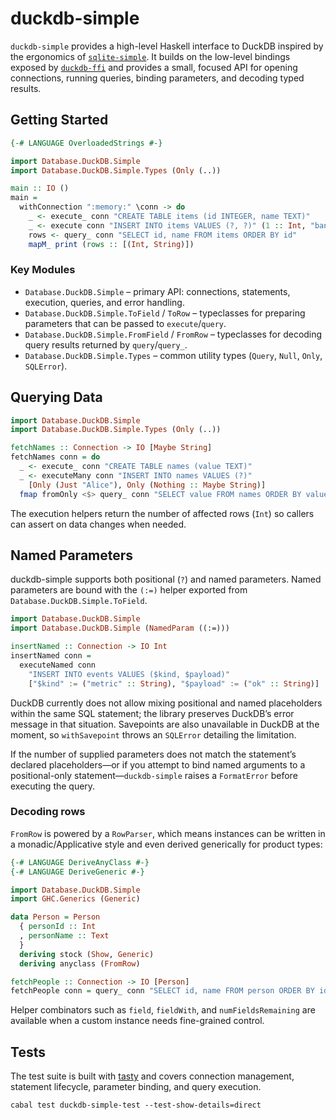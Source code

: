 # duckdb-simple

`duckdb-simple` provides a high-level Haskell interface to DuckDB inspired by
the ergonomics of [`sqlite-simple`](https://hackage.haskell.org/package/sqlite-simple).
It builds on the low-level bindings exposed by [`duckdb-ffi`](../duckdb-ffi) and
provides a small, focused API for opening connections, running queries, binding
parameters, and decoding typed results.

## Getting Started

```haskell
{-# LANGUAGE OverloadedStrings #-}

import Database.DuckDB.Simple
import Database.DuckDB.Simple.Types (Only (..))

main :: IO ()
main =
  withConnection ":memory:" \conn -> do
    _ <- execute_ conn "CREATE TABLE items (id INTEGER, name TEXT)"
    _ <- execute conn "INSERT INTO items VALUES (?, ?)" (1 :: Int, "banana" :: String)
    rows <- query_ conn "SELECT id, name FROM items ORDER BY id"
    mapM_ print (rows :: [(Int, String)])
```

### Key Modules

- `Database.DuckDB.Simple` – primary API: connections, statements, execution,
  queries, and error handling.
- `Database.DuckDB.Simple.ToField` / `ToRow` – typeclasses for preparing
  parameters that can be passed to `execute`/`query`.
- `Database.DuckDB.Simple.FromField` / `FromRow` – typeclasses for decoding
  query results returned by `query`/`query_`.
- `Database.DuckDB.Simple.Types` – common utility types (`Query`, `Null`,
  `Only`, `SQLError`).

## Querying Data

```haskell
import Database.DuckDB.Simple
import Database.DuckDB.Simple.Types (Only (..))

fetchNames :: Connection -> IO [Maybe String]
fetchNames conn = do
  _ <- execute_ conn "CREATE TABLE names (value TEXT)"
  _ <- executeMany conn "INSERT INTO names VALUES (?)"
    [Only (Just "Alice"), Only (Nothing :: Maybe String)]
  fmap fromOnly <$> query_ conn "SELECT value FROM names ORDER BY value IS NULL, value"
```

The execution helpers return the number of affected rows (`Int`) so callers can
assert on data changes when needed.

## Named Parameters

duckdb-simple supports both positional (`?`) and named parameters. Named
parameters are bound with the `(:=)` helper exported from
`Database.DuckDB.Simple.ToField`.

```haskell
import Database.DuckDB.Simple
import Database.DuckDB.Simple (NamedParam ((:=)))

insertNamed :: Connection -> IO Int
insertNamed conn =
  executeNamed conn
    "INSERT INTO events VALUES ($kind, $payload)"
    ["$kind" := ("metric" :: String), "$payload" := ("ok" :: String)]
```

DuckDB currently does not allow mixing positional and named placeholders within
the same SQL statement; the library preserves DuckDB’s error message in that
situation. Savepoints are also unavailable in DuckDB at the moment, so
`withSavepoint` throws an `SQLError` detailing the limitation.

If the number of supplied parameters does not match the statement’s declared
placeholders—or if you attempt to bind named arguments to a positional-only
statement—`duckdb-simple` raises a `FormatError` before executing the query.

### Decoding rows

`FromRow` is powered by a `RowParser`, which means instances can be written in a
monadic/Applicative style and even derived generically for product types:

```haskell
{-# LANGUAGE DeriveAnyClass #-}
{-# LANGUAGE DeriveGeneric #-}

import Database.DuckDB.Simple
import GHC.Generics (Generic)

data Person = Person
  { personId :: Int
  , personName :: Text
  }
  deriving stock (Show, Generic)
  deriving anyclass (FromRow)

fetchPeople :: Connection -> IO [Person]
fetchPeople conn = query_ conn "SELECT id, name FROM person ORDER BY id"
```

Helper combinators such as `field`, `fieldWith`, and `numFieldsRemaining` are
available when a custom instance needs fine-grained control.

## Tests

The test suite is built with [tasty](https://hackage.haskell.org/package/tasty)
and covers connection management, statement lifecycle, parameter binding, and
query execution.

```
cabal test duckdb-simple-test --test-show-details=direct
```
